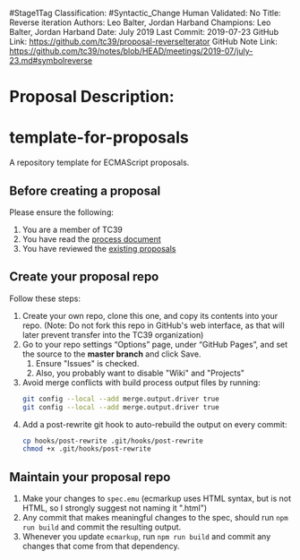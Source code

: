 #Stage1Tag
Classification: #Syntactic_Change
Human Validated: No
Title: Reverse iteration
Authors: Leo Balter, Jordan Harband
Champions: Leo Balter, Jordan Harband
Date: July 2019
Last Commit: 2019-07-23
GitHub Link: https://github.com/tc39/proposal-reverseIterator
GitHub Note Link: https://github.com/tc39/notes/blob/HEAD/meetings/2019-07/july-23.md#symbolreverse

# Proposal Description:
# template-for-proposals

A repository template for ECMAScript proposals.

## Before creating a proposal

Please ensure the following:
  1. You are a member of TC39
  1. You have read the [process document](https://tc39.github.io/process-document/)
  1. You have reviewed the [existing proposals](https://github.com/tc39/proposals/)

## Create your proposal repo

Follow these steps:
  1.  Create your own repo, clone this one, and copy its contents into your repo. (Note: Do not fork this repo in GitHub's web interface, as that will later prevent transfer into the TC39 organization)
  1.  Go to your repo settings “Options” page, under “GitHub Pages”, and set the source to the **master branch** and click Save.
      1. Ensure "Issues" is checked.
      1. Also, you probably want to disable "Wiki" and "Projects"
  1.  Avoid merge conflicts with build process output files by running:
      ```sh
      git config --local --add merge.output.driver true
      git config --local --add merge.output.driver true
      ```
  1.  Add a post-rewrite git hook to auto-rebuild the output on every commit:
      ```sh
      cp hooks/post-rewrite .git/hooks/post-rewrite
      chmod +x .git/hooks/post-rewrite
      ```

## Maintain your proposal repo

  1. Make your changes to `spec.emu` (ecmarkup uses HTML syntax, but is not HTML, so I strongly suggest not naming it ".html")
  1. Any commit that makes meaningful changes to the spec, should run `npm run build` and commit the resulting output.
  1. Whenever you update `ecmarkup`, run `npm run build` and commit any changes that come from that dependency.
